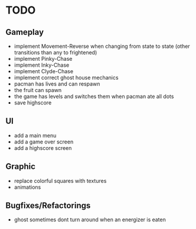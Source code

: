# TODO
## Gameplay
- implement Movement-Reverse when changing from state to state (other transitions than any to frightened)
- implement Pinky-Chase
- implement Inky-Chase
- implement Clyde-Chase
- implement correct ghost house mechanics
- pacman has lives and can respawn
- the fruit can spawn
- the game has levels and switches them when pacman ate all dots
- save highscore

## UI
- add a main menu
- add a game over screen
- add a highscore screen

## Graphic
- replace colorful squares with textures
- animations

## Bugfixes/Refactorings
- ghost sometimes dont turn around when an energizer is eaten